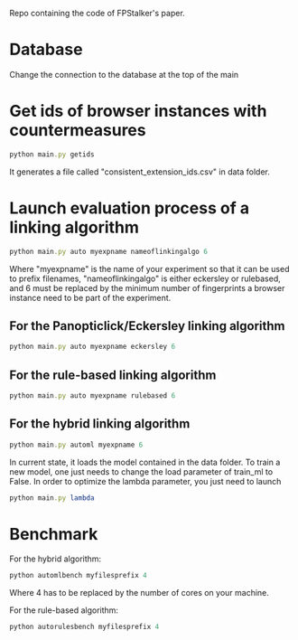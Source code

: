 Repo containing the code of FPStalker's paper.

# Database
Change the connection to the database at the top of the main

# Get ids of browser instances with countermeasures
```ruby
python main.py getids
```

It generates a file called "consistent_extension_ids.csv" in data folder.

# Launch evaluation process of a linking algorithm

```ruby
python main.py auto myexpname nameoflinkingalgo 6
```

Where "myexpname" is the name of your experiment so that it can be used to prefix filenames,
"nameoflinkingalgo" is either eckersley or rulebased, and 6 must be replaced by the minimum number of fingerprints a browser instance need to be part of the experiment.

## For the Panopticlick/Eckersley linking algorithm
```ruby
python main.py auto myexpname eckersley 6
```

## For the rule-based linking algorithm
```ruby
python main.py auto myexpname rulebased 6
```

## For the hybrid linking algorithm
```ruby
python main.py automl myexpname 6
```

In current state, it loads the model contained in the data folder.
To train a new model, one just needs to change the load parameter of train_ml to False.
In order to optimize the lambda parameter, you just need to launch
```ruby
python main.py lambda
```

# Benchmark

For the hybrid algorithm:

```ruby
python automlbench myfilesprefix 4
```
Where 4 has to be replaced by the number of cores on your machine.

For the rule-based algorithm:
```ruby
python autorulesbench myfilesprefix 4
```
